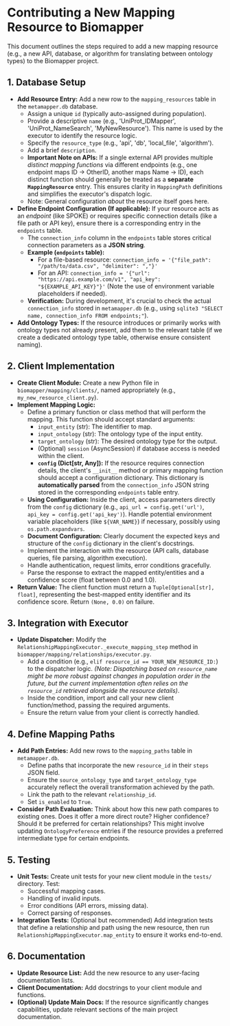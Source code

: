 # Contributing a New Mapping Resource to Biomapper

This document outlines the steps required to add a new mapping resource (e.g., a new API, database, or algorithm for translating between ontology types) to the Biomapper project.

## 1. Database Setup

*   **Add Resource Entry:** Add a new row to the `mapping_resources` table in the `metamapper.db` database.
    *   Assign a unique `id` (typically auto-assigned during population).
    *   Provide a descriptive `name` (e.g., 'UniProt_IDMapper', 'UniProt_NameSearch', 'MyNewResource'). This name is used by the executor to identify the resource logic.
    *   Specify the `resource_type` (e.g., 'api', 'db', 'local_file', 'algorithm').
    *   Add a brief `description`.
    *   **Important Note on APIs:** If a single external API provides multiple *distinct mapping functions* via different endpoints (e.g., one endpoint maps ID -> OtherID, another maps Name -> ID), each distinct function should generally be treated as a **separate `MappingResource`** entry. This ensures clarity in `MappingPath` definitions and simplifies the executor's dispatch logic.
    *   Note: General configuration *about* the resource itself goes here.
*   **Define Endpoint Configuration (If applicable):** If your resource acts as an *endpoint* (like SPOKE) or requires specific connection details (like a file path or API key), ensure there is a corresponding entry in the `endpoints` table.
    *   The `connection_info` column in the `endpoints` table stores critical connection parameters as a **JSON string**.
    *   **Example (`endpoints` table):**
        *   For a file-based resource: `connection_info = '{"file_path": "/path/to/data.csv", "delimiter": ","}'`
        *   For an API: `connection_info = '{"url": "https://api.example.com/v1", "api_key": "${EXAMPLE_API_KEY}"}'` (Note the use of environment variable placeholders if needed).
    *   **Verification:** During development, it's crucial to check the actual `connection_info` stored in `metamapper.db` (e.g., using `sqlite3 "SELECT name, connection_info FROM endpoints;"`).
*   **Add Ontology Types:** If the resource introduces or primarily works with ontology types not already present, add them to the relevant table (if we create a dedicated ontology type table, otherwise ensure consistent naming).

## 2. Client Implementation

*   **Create Client Module:** Create a new Python file in `biomapper/mapping/clients/`, named appropriately (e.g., `my_new_resource_client.py`).
*   **Implement Mapping Logic:**
    *   Define a primary function or class method that will perform the mapping. This function should accept standard arguments:
        *   `input_entity` (str): The identifier to map.
        *   `input_ontology` (str): The ontology type of the input entity.
        *   `target_ontology` (str): The desired ontology type for the output.
        *   (Optional) `session` (AsyncSession) if database access is needed within the client.
        *   **`config` (Dict[str, Any]):** If the resource requires connection details, the client's `__init__` method or primary mapping function should accept a configuration dictionary. This dictionary is **automatically parsed** from the `connection_info` JSON string stored in the corresponding `endpoints` table entry.
    *   **Using Configuration:** Inside the client, access parameters directly from the `config` dictionary (e.g., `api_url = config.get('url')`, `api_key = config.get('api_key')`). Handle potential environment variable placeholders (like `${VAR_NAME}`) if necessary, possibly using `os.path.expandvars`.
    *   **Document Configuration:** Clearly document the expected keys and structure of the `config` dictionary in the client's docstrings.
    *   Implement the interaction with the resource (API calls, database queries, file parsing, algorithm execution).
    *   Handle authentication, request limits, error conditions gracefully.
    *   Parse the response to extract the mapped entity/entities and a confidence score (float between 0.0 and 1.0).
*   **Return Value:** The client function must return a `Tuple[Optional[str], float]`, representing the best-mapped entity identifier and its confidence score. Return `(None, 0.0)` on failure.

## 3. Integration with Executor

*   **Update Dispatcher:** Modify the `RelationshipMappingExecutor._execute_mapping_step` method in `biomapper/mapping/relationships/executor.py`.
    *   Add a condition (e.g., `elif resource_id == YOUR_NEW_RESOURCE_ID:`) to the dispatcher logic. *(Note: Dispatching based on `resource_name` might be more robust against changes in population order in the future, but the current implementation often relies on the `resource_id` retrieved alongside the resource details)*.
    *   Inside the condition, import and call your new client function/method, passing the required arguments.
    *   Ensure the return value from your client is correctly handled.

## 4. Define Mapping Paths

*   **Add Path Entries:** Add new rows to the `mapping_paths` table in `metamapper.db`.
    *   Define paths that incorporate the new `resource_id` in their `steps` JSON field.
    *   Ensure the `source_ontology_type` and `target_ontology_type` accurately reflect the overall transformation achieved by the path.
    *   Link the path to the relevant `relationship_id`.
    *   Set `is_enabled` to `True`.
*   **Consider Path Evaluation:** Think about how this new path compares to existing ones. Does it offer a more direct route? Higher confidence? Should it be preferred for certain relationships? This might involve updating `OntologyPreference` entries if the resource provides a preferred intermediate type for certain endpoints.

## 5. Testing

*   **Unit Tests:** Create unit tests for your new client module in the `tests/` directory. Test:
    *   Successful mapping cases.
    *   Handling of invalid inputs.
    *   Error conditions (API errors, missing data).
    *   Correct parsing of responses.
*   **Integration Tests:** (Optional but recommended) Add integration tests that define a relationship and path using the new resource, then run `RelationshipMappingExecutor.map_entity` to ensure it works end-to-end.

## 6. Documentation

*   **Update Resource List:** Add the new resource to any user-facing documentation lists.
*   **Client Documentation:** Add docstrings to your client module and functions.
*   **(Optional) Update Main Docs:** If the resource significantly changes capabilities, update relevant sections of the main project documentation.
